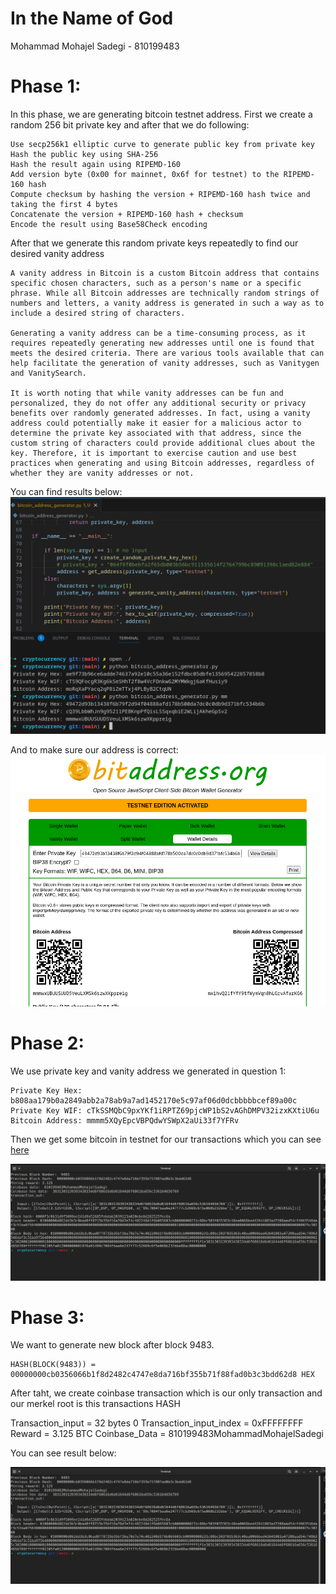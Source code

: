 # In the Name of God

Mohammad Mohajel Sadegi - 810199483

# Phase 1:

In this phase, we are generating bitcoin testnet address.
First we create a random 256 bit private key and after that we do following:

    Use secp256k1 elliptic curve to generate public key from private key
    Hash the public key using SHA-256
    Hash the result again using RIPEMD-160
    Add version byte (0x00 for mainnet, 0x6f for testnet) to the RIPEMD-160 hash
    Compute checksum by hashing the version + RIPEMD-160 hash twice and taking the first 4 bytes
    Concatenate the version + RIPEMD-160 hash + checksum
    Encode the result using Base58Check encoding

After that we generate this random private keys repeatedly to find our desired vanity address

    A vanity address in Bitcoin is a custom Bitcoin address that contains specific chosen characters, such as a person's name or a specific phrase. While all Bitcoin addresses are technically random strings of numbers and letters, a vanity address is generated in such a way as to include a desired string of characters.

    Generating a vanity address can be a time-consuming process, as it requires repeatedly generating new addresses until one is found that meets the desired criteria. There are various tools available that can help facilitate the generation of vanity addresses, such as Vanitygen and VanitySearch.

    It is worth noting that while vanity addresses can be fun and personalized, they do not offer any additional security or privacy benefits over randomly generated addresses. In fact, using a vanity address could potentially make it easier for a malicious actor to determine the private key associated with that address, since the custom string of characters could provide additional clues about the key. Therefore, it is important to exercise caution and use best practices when generating and using Bitcoin addresses, regardless of whether they are vanity addresses or not.

You can find results below:
![test1-picture1](./images/q1.p1.png)

And to make sure our address is correct:
![test1-picture2](./images/q1.p2.png)

# Phase 2:

We use private key and vanity address we generated in question 1:

    Private Key Hex: 
    b808aa179b0a2849abb2a78ab9a7ad1452170e5c97af06d0dcbbbbbcef89a00c
    Private Key WIF: cTkSSMQbC9pxYKf1iRPTZ69pjcWP1bS2vAGhDMPV32izxKXtiU6u
    Bitcoin Address: mmmm5XQyEpcVBPQdwYSWpX2aUi33f7YFRv

Then we get some bitcoin in testnet for our transactions which you can see
 [here](https://live.blockcypher.com/btc-testnet/address/mmmm5XQyEpcVBPQdwYSWpX2aUi33f7YFRv/)

![test1-picture2](./images/q3.p1.png)




# Phase 3:

We want to generate new block after block 9483.

    HASH(BLOCK(9483)) = 00000000cb0356066b1f8d2482c4747e8da716bf355b71f88fad0b3c3bdd62d8 HEX


After taht, we create coinbase transaction which is our only transaction and our merkel root is this transactions HASH

Transaction_input = 32 bytes 0
Transaction_input_index = 0xFFFFFFFF
Reward = 3.125 BTC
Coinbase_Data = 810199483MohammadMohajelSadegi

You can see result below:

![test3-picture1](./images/q3.p1.png)

